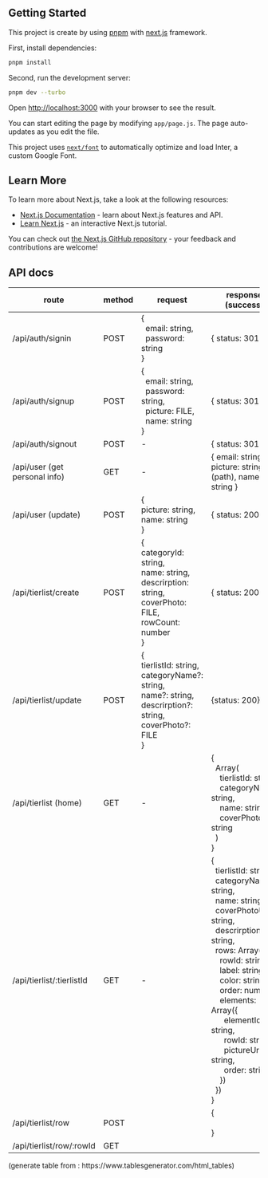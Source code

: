 ## Getting Started

This project is create by using [pnpm](https://pnpm.io/) with [next.js](https://nextjs.org/docs/getting-started/installation) framework.

First, install dependencies:
```bash
pnpm install
```

Second, run the development server:

```bash
pnpm dev --turbo
```

Open [http://localhost:3000](http://localhost:3000) with your browser to see the result.

You can start editing the page by modifying `app/page.js`. The page auto-updates as you edit the file.

This project uses [`next/font`](https://nextjs.org/docs/basic-features/font-optimization) to automatically optimize and load Inter, a custom Google Font.

## Learn More

To learn more about Next.js, take a look at the following resources:

- [Next.js Documentation](https://nextjs.org/docs) - learn about Next.js features and API.
- [Learn Next.js](https://nextjs.org/learn) - an interactive Next.js tutorial.

You can check out [the Next.js GitHub repository](https://github.com/vercel/next.js/) - your feedback and contributions are welcome!

## API docs

<table>
<thead>
  <tr>
    <th>route</th>
    <th>method</th>
    <th>request</th>
    <th>response (success)</th>
  </tr>
</thead>
<tbody>
  <tr>
    <td>/api/auth/signin</td>
    <td>POST</td>
    <td>{ <br>&nbsp;&nbsp;email: string,<br>&nbsp;&nbsp;password: string<br>}</td>
    <td>{   status: 301 }</td>
  </tr>
  <tr>
    <td>/api/auth/signup</td>
    <td>POST</td>
    <td>{<br>&nbsp;&nbsp;email: string, <br>&nbsp;&nbsp;password: string, <br>&nbsp;&nbsp;picture: FILE, <br>&nbsp;&nbsp;name: string<br>}</td>
    <td>{   status: 301  }</td>
  </tr>
  <tr>
    <td>/api/auth/signout</td>
    <td>POST</td>
    <td>-</td>
    <td>{   status: 301 }</td>
  </tr>
  <tr>
    <td>/api/user (get personal info)</td>
    <td>GET</td>
    <td>-</td>
    <td>{   email: string,   picture: string (path),   name: string }</td>
  </tr>
  <tr>
    <td>/api/user (update)</td>
    <td>POST</td>
    <td>{<br>  picture: string,<br>  name: string <br>}</td>
    <td>{   status: 200 }</td>
  </tr>
  <tr>
    <td>/api/tierlist/create</td>
    <td>POST</td>
    <td>{<br>  categoryId: string,<br>  name: string,<br>  descrirption: string,<br>  coverPhoto: FILE,<br>  rowCount: number<br>}</td>
    <td>{ status: 200 }</td>
  </tr>
  <tr>
    <td>/api/tierlist/update</td>
    <td>POST</td>
    <td>{ <br>  tierlistId: string,<br>  categoryName?: string,<br>  name?: string,<br>  descrirption?: string,<br>  coverPhoto?: FILE<br>}</td>
    <td>{status: 200}</td>
  </tr>
  <tr>
    <td>/api/tierlist (home)</td>
    <td>GET</td>
    <td>-</td>
    <td>{<br>&nbsp;&nbsp;Array(<br>&nbsp;&nbsp;&nbsp;&nbsp;tierlistId: string,<br>&nbsp;&nbsp;&nbsp;&nbsp;categoryName: string,<br>&nbsp;&nbsp;&nbsp;&nbsp;name: string,<br>&nbsp;&nbsp;&nbsp;&nbsp;coverPhotoUrl: string<br>&nbsp;&nbsp;)<br>}</td>
  </tr>
  <tr>
    <td>/api/tierlist/:tierlistId</td>
    <td>GET</td>
    <td>-</td>
    <td>{<br>&nbsp;&nbsp;tierlistId: string, <br>&nbsp;&nbsp;categoryName: string,<br>&nbsp;&nbsp;name: string,<br>&nbsp;&nbsp;coverPhotoUrl: string,<br>&nbsp;&nbsp;descrirption: string,<br>&nbsp;&nbsp;rows: Array({ <br>&nbsp;&nbsp;&nbsp;&nbsp;rowId: string,<br>&nbsp;&nbsp;&nbsp;&nbsp;label: string,<br>&nbsp;&nbsp;&nbsp;&nbsp;color: string,<br>&nbsp;&nbsp;&nbsp;&nbsp;order: number,<br>&nbsp;&nbsp;&nbsp;&nbsp;elements: Array({<br>&nbsp;&nbsp;&nbsp;&nbsp;&nbsp;&nbsp;elementId: string,<br>&nbsp;&nbsp;&nbsp;&nbsp;&nbsp;&nbsp;rowId: string,<br>&nbsp;&nbsp;&nbsp;&nbsp;&nbsp;&nbsp;pictureUrl: string,<br>&nbsp;&nbsp;&nbsp;&nbsp;&nbsp;&nbsp;order: string,<br>&nbsp;&nbsp;&nbsp;&nbsp;})<br>&nbsp;&nbsp;})<br>}</td>
  </tr>
  <tr>
    <td>/api/tierlist/row</td>
    <td>POST</td>
    <td></td>
    <td>{<br><br>}</td>
  </tr>
  <tr>
    <td>/api/tierlist/row/:rowId</td>
    <td>GET</td>
    <td></td>
    <td></td>
  </tr>
</tbody>
</table>
(generate table from : https://www.tablesgenerator.com/html_tables)
